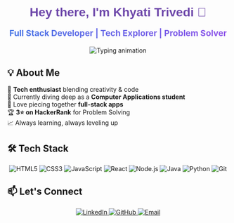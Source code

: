 <h1 align="center" style="font-family: 'Poppins', sans-serif; font-weight: bold; color: #6e48aa; margin-top: 20px;">
  Hey there, I'm Khyati Trivedi 👋 
</h1>

<p align="center" style="font-size: 1.2rem;">
  <b style="background: linear-gradient(90deg, #4776E6, #8E54E9); -webkit-background-clip: text; -webkit-text-fill-color: transparent;">Full Stack Developer | Tech Explorer | Problem Solver</b>
</p>

<!-- Animated Divider -->
<p align="center">
  <img src="https://readme-typing-svg.demolab.com?font=Fira+Code&pause=1000&color=9D50BB&center=true&vCenter=true&width=435&lines=Building+digital+solutions+that+matter;Turning+ideas+into+functional+reality;Code+with+creativity" alt="Typing animation" />
</p>

## 💡 About Me

🚀 **Tech enthusiast** blending creativity & code  
🦾 Currently diving deep as a **Computer Applications student**  
🌱 Love piecing together **full-stack apps**  
🏆 **3⭐ on HackerRank** for Problem Solving  
📈 Always learning, always leveling up  

## 🛠️ Tech Stack

<p align="center">
  <img src="https://img.shields.io/badge/HTML5-E34F26?style=for-the-badge&logo=html5&logoColor=white" alt="HTML5">
  <img src="https://img.shields.io/badge/CSS3-1572B6?style=for-the-badge&logo=css3&logoColor=white" alt="CSS3">
  <img src="https://img.shields.io/badge/JavaScript-F7DF1E?style=for-the-badge&logo=javascript&logoColor=black" alt="JavaScript">
  <img src="https://img.shields.io/badge/React-20232A?style=for-the-badge&logo=react&logoColor=61DAFB" alt="React">
  <img src="https://img.shields.io/badge/Node.js-43853D?style=for-the-badge&logo=node.js&logoColor=white" alt="Node.js">
  <img src="https://img.shields.io/badge/Java-ED8B00?style=for-the-badge&logo=openjdk&logoColor=white" alt="Java">
  <img src="https://img.shields.io/badge/Python-3776AB?style=for-the-badge&logo=python&logoColor=white" alt="Python">
  <img src="https://img.shields.io/badge/Git-F05032?style=for-the-badge&logo=git&logoColor=white" alt="Git">
</p>

## 📫 Let's Connect

<p align="center">
  <a href="https://www.linkedin.com/in/khyati-trivedi">
    <img src="https://img.shields.io/badge/LinkedIn-0077B5?style=for-the-badge&logo=linkedin&logoColor=white" alt="LinkedIn">
  </a>
  <a href="https://github.com/khyati-trivedi">
    <img src="https://img.shields.io/badge/GitHub-100000?style=for-the-badge&logo=github&logoColor=white" alt="GitHub">
  </a>
  <a href="mailto:your@email.com">
    <img src="https://img.shields.io/badge/Email-D14836?style=for-the-badge&logo=gmail&logoColor=white" alt="Email">
  </a>
</p>


